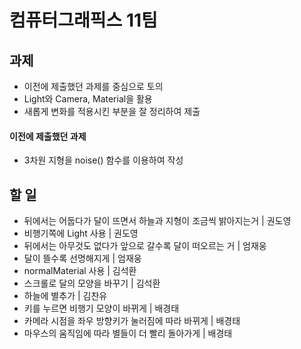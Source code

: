 # 컴퓨터그래픽스 11팀

## 과제
- 이전에 제출했던 과제를 중심으로 토의
- Light와 Camera, Material을 활용
- 새롭게 변화를 적용시킨 부분을 잘 정리하여 제출

#### 이전에 제출했던 과제
- 3차원 지형을 noise() 함수를 이용하여 작성

## 할 일
- 뒤에서는 어둡다가 달이 뜨면서 하늘과 지형이 조금씩 밝아지는거 | 권도영
- 비행기쪽에 Light 사용 | 권도영
- 뒤에서는 아무것도 없다가 앞으로 갈수록 달이 떠오르는 거 | 엄재웅
- 달이 뜰수록 선명해지게 | 엄재웅
- normalMaterial 사용 | 김석환
- 스크롤로 달의 모양을 바꾸기 | 김석환
- 하늘에 별추가 | 김찬유
- 키를 누르면 비행기 모양이 바뀌게 | 배경태
- 카메라 시점을 좌우 방향키가 눌러짐에 따라 바뀌게 | 배경태
- 마우스의 움직임에 따라 별들이 더 빨리 돌아가게 | 배경태
